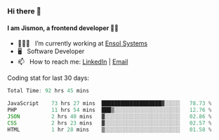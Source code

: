 ### Hi there 👋

#### I am Jismon, a frontend developer 👦🏻

- 🧑🏻‍💻   &nbsp; I’m currently working at <a href='https://www.ensolsystems.com/' target="_blank">Ensol Systems</a>
- 🖥   &nbsp; Software Developer
- 📫   &nbsp; How to reach me: <a href='https://www.linkedin.com/in/jismonthomas/'>LinkedIn</a> | <a href='mailto:hellojismonthomas@gmail.com'>Email</a>

Coding stat for last 30 days:
<!--START_SECTION:waka-->

```javascript
Total Time: 92 hrs 45 mins

JavaScript    73 hrs 27 mins  ███████████████████▓░░░░░   78.73 %
PHP           11 hrs 54 mins  ███▒░░░░░░░░░░░░░░░░░░░░░   12.76 %
JSON          2 hrs 40 mins   ▓░░░░░░░░░░░░░░░░░░░░░░░░   02.86 %
CSS           2 hrs 23 mins   ▓░░░░░░░░░░░░░░░░░░░░░░░░   02.57 %
HTML          1 hr 28 mins    ▒░░░░░░░░░░░░░░░░░░░░░░░░   01.58 %
```

<!--END_SECTION:waka-->

<!--
**jismonthomas/jismonthomas** is a ✨ _special_ ✨ repository because its `README.md` (this file) appears on your GitHub profile.

Here are some ideas to get you started:

- 🔭 I’m currently working on ...
- 🌱 I’m currently learning ...
- 👯 I’m looking to collaborate on ...
- 🤔 I’m looking for help with ...
- 💬 Ask me about ...
- 📫 How to reach me: ...
- 😄 Pronouns: ...
- ⚡ Fun fact: ...
-->
